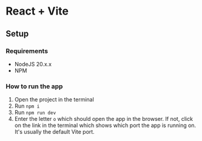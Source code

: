 # React + Vite

## Setup

### Requirements

- NodeJS 20.x.x
- NPM

### How to run the app

1. Open the project in the terminal
2. Run `npm i`
3. Run `npm run dev`
4. Enter the letter `o` which should open the app in the browser. If not, click on the link in the terminal which shows which port the app is running on. It's usually the default Vite port.

